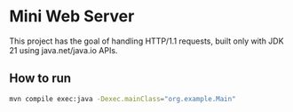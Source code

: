 # Mini Web Server
This project has the goal of handling HTTP/1.1 requests, built only with JDK 21 using java.net/java.io APIs.

## How to run
```bash
mvn compile exec:java -Dexec.mainClass="org.example.Main"
```
